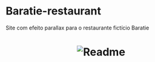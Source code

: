 # Baratie-restaurant
 Site com efeito parallax para o restaurante fictício Baratie

 <h1 align="center">
 <img alt="Readme" title="Readme" src="./github/Readme-gif.gif"/>
 </h1>
